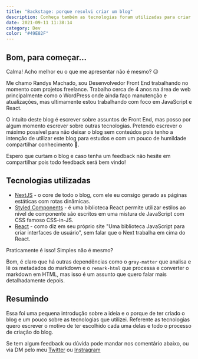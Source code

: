 ```yaml
---
title: "Backstage: porque resolvi criar um blog"
description: Conheça também as tecnologias foram utilizadas para criar este blog
date: 2021-09-11 11:38:14
category: Dev
color: "#49E82F"
---
```

## Bom, para começar...



Calma! Acho melhor eu o que me apresentar não é mesmo? 😉

Me chamo Randys Machado, sou Desenvolvedor Front End trabalhando no momento com projetos freelance. Trabalho cerca de 4 anos na área de web principalmente como o WordPress onde ainda faço manutenção e atualizações, mas ultimamente estou trabalhando com foco em JavaScript e React.

O intuito deste blog é escrever sobre assuntos de Front End, mas posso por algum momento escrever sobre outras tecnologias. Pretendo escrever o máximo possível para não deixar o blog sem conteúdos pois tenho a intenção de utilizar este blog para estudos e com um pouco de humildade compartilhar conhecimento 🙂.

Espero que curtam o blog e caso tenha um feedback não hesite em compartilhar pois todo feedback será bem vindo!



## Tecnologias utilizadas



* [NextJS](https://nextjs.org/) - o core de todo o blog, com ele eu consigo gerado as páginas estáticas com rotas dinâmicas.
* [Styled Components](https://styled-components.com/) - é uma biblioteca React permite utilizar estilos ao nível de componente são escritos em uma mistura de JavaScript com CSS famoso CSS-in-JS.
* [React](https://pt-br.reactjs.org/) - como diz em seu próprio site "Uma biblioteca JavaScript para criar interfaces de usuário", sem falar que o Next trabalha em cima do React.



Praticamente é isso! Simples não é mesmo?

Bom, é claro que há outras dependências como o `gray-matter` que analisa e lê os metadados do markdown e o `remark-html` que processa e converter o markdown em HTML, mas isso é um assunto que quero falar mais detalhadamente depois.

## Resumindo



Essa foi uma pequena introdução sobre a ideia e o porque de ter criado o blog e um pouco sobre as tecnologias que utilizei. Referente as tecnologias quero escrever o motivo de ter escolhido cada uma delas e todo o processo de criação do blog.

Se tem algum feedback ou dúvida pode mandar nos comentário abaixo, ou via DM pelo meu [Twitter](https://twitter.com/randysmachado) ou [Instragram](https://instagram.com/randysmachado)